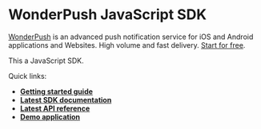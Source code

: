 # WonderPush JavaScript SDK

[WonderPush](https://www.wonderpush.com) is an advanced push notification service for iOS and Android applications and Websites. High volume and fast delivery. [Start for free](https://dashboard.wonderpush.com/account/signup).

This a JavaScript SDK.

Quick links:
* [**Getting started guide**](https://docs.wonderpush.com/docs/web-push-notifications-quickstart)
* [**Latest SDK documentation**](https://wonderpush.github.io/wonderpush-javascript-sdk/)
* [**Latest API reference**](https://wonderpush.github.io/wonderpush-javascript-sdk/api.html)
* [**Demo application**](https://www.wonderpush.com/demo/)
